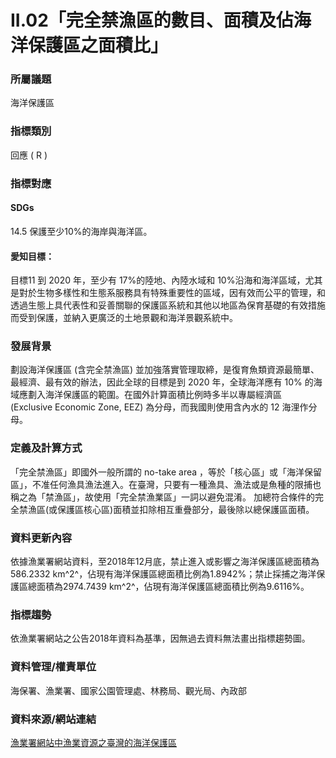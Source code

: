 # II.02「完全禁漁區的數目、面積及佔海洋保護區之面積比」

<script type="text/javascript" src="http://cdn.mathjax.org/mathjax/latest/MathJax.js?config=TeX-AMS-MML_HTMLorMML"></script>

### 所屬議題
海洋保護區
### 指標類別
回應 ( R )
### 指標對應
#### SDGs
14.5
保護至少10%的海岸與海洋區。
#### 愛知目標：
目標11
到 2020 年，至少有 17%的陸地、內陸水域和 10%沿海和海洋區域，尤其是對於生物多樣性和生態系服務具有特殊重要性的區域，因有效而公平的管理，和透過生態上具代表性和妥善關聯的保護區系統和其他以地區為保育基礎的有效措施而受到保護，並納入更廣泛的土地景觀和海洋景觀系統中。
### 發展背景
劃設海洋保護區 (含完全禁漁區) 並加強落實管理取締，是復育魚類資源最簡單、最經濟、最有效的辦法，因此全球的目標是到 2020 年，全球海洋應有 10% 的海域應劃入海洋保護區的範圍。在國外計算面積比例時多半以專屬經濟區 (Exclusive Economic Zone, EEZ) 為分母，而我國則使用含內水的 12 海浬作分母。
### 定義及計算方式
「完全禁漁區」即國外一般所謂的 no-take area ，等於「核心區」或「海洋保留區」，不准任何漁具漁法進入。在臺灣，只要有一種漁具、漁法或是魚種的限捕也稱之為「禁漁區」，故使用「完全禁漁業區」一詞以避免混淆。
加總符合條件的完全禁漁區(或保護區核心區)面積並扣除相互重疊部分，最後除以總保護區面積。
### 資料更新內容
依據漁業署網站資料，至2018年12月底，禁止進入或影響之海洋保護區總面積為586.2332 km^2^，佔現有海洋保護區總面積比例為1.8942%；禁止採捕之海洋保護區總面積為2974.7439 km^2^，佔現有海洋保護區總面積比例為9.6116%。
### 指標趨勢
依漁業署網站之公告2018年資料為基準，因無過去資料無法畫出指標趨勢圖。
### 資料管理/權責單位
海保署、漁業署、國家公園管理處、林務局、觀光局、內政部
### 資料來源/網站連結
[漁業署網站中漁業資源之臺灣的海洋保護區](https://www.fa.gov.tw/cht/TaiwanOceansProtectionAreas/content.aspx?id=8&chk=a16db5cf-040f-499d-b76d-1a10ffe134e6&param=pn%3d1)
